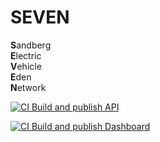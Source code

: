 # SEVEN

**S**andberg </br>
**E**lectric </br>
**V**ehicle </br>
**E**den </br>
**N**etwork </br>

[![CI Build and publish API](https://github.com/MRoehricht/SEVEN/actions/workflows/publish-mission-control-api.yml/badge.svg)](https://github.com/MRoehricht/SEVEN/actions/workflows/publish-mission-control-api.yml)

[![CI Build and publish Dashboard](https://github.com/MRoehricht/SEVEN/actions/workflows/publish-mission-control-dashboard.yml/badge.svg)](https://github.com/MRoehricht/SEVEN/actions/workflows/publish-mission-control-dashboard.yml)
